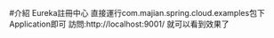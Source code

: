 #介紹
Eureka註冊中心 直接運行com.majian.spring.cloud.examples包下Application即可
訪問:http://localhost:9001/ 就可以看到效果了
